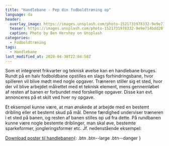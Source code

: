 ```yaml
---
title: "Handlebane - Pep din fodboldtræning op"
language: da
header:
  overlay_image: https://images.unsplash.com/photo-1521731978332-9e9e714bdd20?ixlib=rb-1.2.1&auto=format&fit=crop&w=1953&q=80
  teaser: https://images.unsplash.com/photo-1521731978332-9e9e714bdd20?ixlib=rb-1.2.1&auto=format&fit=crop&w=400&q=80
  caption: Photo by Ben Hershey on Unsplash
categories:
  - Fodboldtræning
tags:
  - Handlebane
last_modified_at: 2020-04-30T22:04:50Z
---
```


Som et integreret frikvarter og teknisk øvelse kan en handlebane bruges. Rundt på en halv fodboldbane opstilles en slags forhindringsbane, hvor spilleren vil blive mødt med nogle opgaver. Træneren stiller sig et sted, hvor der vil blive arbejdet målrettet med et teknisk element, mens gennemløbet af resten af banen er forbundet med forskellige opgaver. Disse kan evt. annonceres på et skilt ved hver ny opgave.

Et eksempel kunne være, at man ønskede at arbejde med en bestemt dribling eller et bestemt skud på mål. Denne færdighed underviser træneren i et sted på banen, og resten af banen stilles op ud fra dette. På rundbanen kunne være nogle bestemte driblinger, man skal øve, bestemte sparkeformer, jongleringsformer etc. Jf. nedenstående eksempel:

[<i class='far fa-file-pdf'></i> Download poster til handlebanen](/assets/pdf/handlebane-poster.pdf){: .btn .btn--large .btn--danger }

